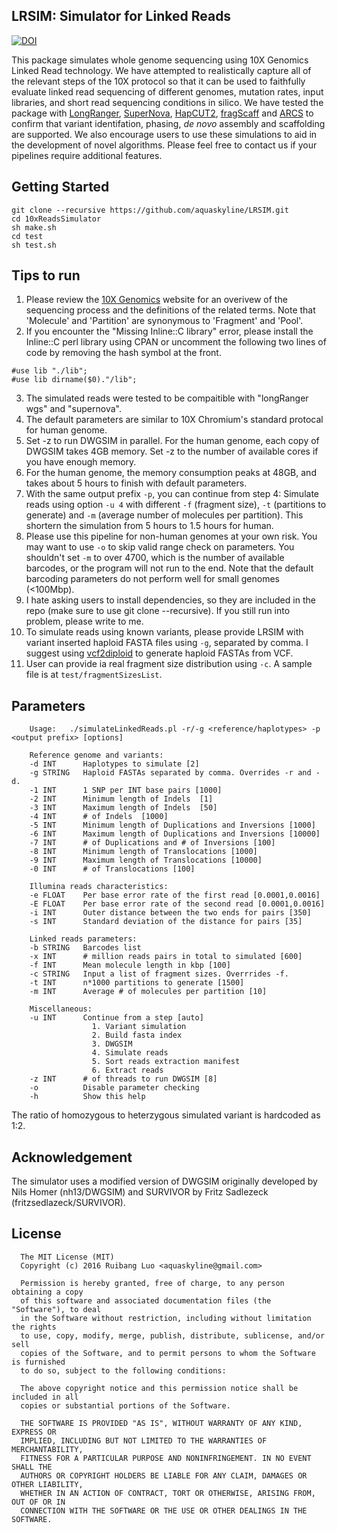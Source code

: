 ## LRSIM: Simulator for Linked Reads

[![DOI](https://zenodo.org/badge/74242108.svg)](https://zenodo.org/badge/latestdoi/74242108)

This package simulates whole genome sequencing using 10X Genomics Linked Read technology.  We have attempted to realistically capture all of the relevant steps of the 10X protocol so that it can be used to faithfully evaluate linked read sequencing of different genomes, mutation rates, input libraries, and short read sequencing conditions in silico. We have tested the package with <a href="https://support.10xgenomics.com/genome-exome/software/pipelines/latest/what-is-long-ranger">LongRanger</a>, <a href="https://support.10xgenomics.com/de-novo-assembly/software/overview/welcome">SuperNova</a>, <a href="https://github.com/vibansal/HapCUT2"> HapCUT2</a>, <a href="https://sourceforge.net/projects/fragscaff/files/">fragScaff</a> and <a href="https://github.com/bcgsc/arcs">ARCS</a> to confirm that variant identifation, phasing, *de novo* assembly and scaffolding are supported. We also encourage users to use these simulations to aid in the development of novel algorithms. Please feel free to contact us if your pipelines require additional features.

## Getting Started

```
git clone --recursive https://github.com/aquaskyline/LRSIM.git
cd 10xReadsSimulator
sh make.sh
cd test
sh test.sh
```

## Tips to run
1. Please review the <a href="https://www.10xgenomics.com/">10X Genomics</a> website for an overivew of the sequencing process and the definitions of the related terms. Note that 'Molecule' and 'Partition' are synonymous to 'Fragment' and 'Pool'.
2. If you encounter the "Missing Inline::C library" error, please install the Inline::C perl library using CPAN or uncomment the following two lines of code by removing the hash symbol at the front.
```
#use lib "./lib";
#use lib dirname($0)."/lib";
```
3. The simulated reads were tested to be compaitible with "longRanger wgs" and "supernova".
4. The default parameters are similar to 10X Chromium's standard protocal for human genome.
5. Set -z to run DWGSIM in parallel. For the human genome, each copy of DWGSIM takes 4GB memory. Set -z to the number of available cores if you have enough memory.
6. For the human genome, the memory consumption peaks at 48GB, and takes about 5 hours to finish with default parameters.
7. With the same output prefix `-p`, you can continue from step 4: Simulate reads using option `-u 4` with different `-f` (fragment size), `-t` (partitions to generate) and `-m` (average number of molecules per partition). This shortern the simulation from 5 hours to 1.5 hours for human.
8. Please use this pipeline for non-human genomes at your own risk. You may want to use `-o` to skip valid range check on parameters. You shouldn't set `-m` to over 4700, which is the number of available barcodes, or the program will not run to the end. Note that the default barcoding parameters do not perform well for small genomes (<100Mbp).
9. I hate asking users to install dependencies, so they are included in the repo (make sure to use git clone --recursive). If you still run into problem, please write to me.
10. To simulate reads using known variants, please provide LRSIM with variant inserted haploid FASTA files using `-g`, separated by comma. I suggest using <a href="http://alleleseq.gersteinlab.org/tools.html">vcf2diploid</a> to generate haploid FASTAs from VCF.
11. User can provide ia real fragment size distribution using `-c`. A sample file is at `test/fragmentSizesList`.


## Parameters
```
    Usage:   ./simulateLinkedReads.pl -r/-g <reference/haplotypes> -p <output prefix> [options]

    Reference genome and variants:
    -d INT      Haplotypes to simulate [2]
    -g STRING   Haploid FASTAs separated by comma. Overrides -r and -d.
    -1 INT      1 SNP per INT base pairs [1000]
    -2 INT      Minimum length of Indels  [1]
    -3 INT      Maximum length of Indels  [50]
    -4 INT      # of Indels  [1000]
    -5 INT      Minimum length of Duplications and Inversions [1000]
    -6 INT      Maximum length of Duplications and Inversions [10000]
    -7 INT      # of Duplications and # of Inversions [100]
    -8 INT      Minimum length of Translocations [1000]
    -9 INT      Maximum length of Translocations [10000]
    -0 INT      # of Translocations [100]

    Illumina reads characteristics:
    -e FLOAT    Per base error rate of the first read [0.0001,0.0016]
    -E FLOAT    Per base error rate of the second read [0.0001,0.0016]
    -i INT      Outer distance between the two ends for pairs [350]
    -s INT      Standard deviation of the distance for pairs [35]

    Linked reads parameters:
    -b STRING   Barcodes list
    -x INT      # million reads pairs in total to simulated [600]
    -f INT      Mean molecule length in kbp [100]
    -c STRING   Input a list of fragment sizes. Overrrides -f.
    -t INT      n*1000 partitions to generate [1500]
    -m INT      Average # of molecules per partition [10]

    Miscellaneous:
    -u INT      Continue from a step [auto]
                  1. Variant simulation
                  2. Build fasta index
                  3. DWGSIM
                  4. Simulate reads
                  5. Sort reads extraction manifest
                  6. Extract reads
    -z INT      # of threads to run DWGSIM [8]
    -o          Disable parameter checking
    -h          Show this help
```
The ratio of homozygous to heterzygous simulated variant is hardcoded as 1:2.

## Acknowledgement
The simulator uses a modified version of DWGSIM originally developed by Nils Homer (nh13/DWGSIM) and SURVIVOR by Fritz Sadlezeck (fritzsedlazeck/SURVIVOR).

## License
```
  The MIT License (MIT)
  Copyright (c) 2016 Ruibang Luo <aquaskyline@gmail.com>
 
  Permission is hereby granted, free of charge, to any person obtaining a copy
  of this software and associated documentation files (the "Software"), to deal
  in the Software without restriction, including without limitation the rights
  to use, copy, modify, merge, publish, distribute, sublicense, and/or sell
  copies of the Software, and to permit persons to whom the Software is furnished
  to do so, subject to the following conditions:
 
  The above copyright notice and this permission notice shall be included in all
  copies or substantial portions of the Software.
 
  THE SOFTWARE IS PROVIDED "AS IS", WITHOUT WARRANTY OF ANY KIND, EXPRESS OR
  IMPLIED, INCLUDING BUT NOT LIMITED TO THE WARRANTIES OF MERCHANTABILITY,
  FITNESS FOR A PARTICULAR PURPOSE AND NONINFRINGEMENT. IN NO EVENT SHALL THE
  AUTHORS OR COPYRIGHT HOLDERS BE LIABLE FOR ANY CLAIM, DAMAGES OR OTHER LIABILITY,
  WHETHER IN AN ACTION OF CONTRACT, TORT OR OTHERWISE, ARISING FROM, OUT OF OR IN
  CONNECTION WITH THE SOFTWARE OR THE USE OR OTHER DEALINGS IN THE SOFTWARE.
```

